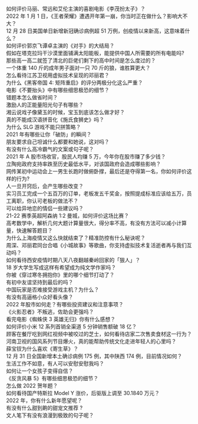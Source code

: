 如何评价马丽、常远和艾伦主演的喜剧电影《李茂扮太子》？  
2022 年 1 月 1 日，《王者荣耀》遭遇开年第一崩，你当时正在做什么？影响大不大？  
12 月 28 日美国单日新增新冠确诊病例超 51 万例，创疫情以来新高，这意味着什么？  
如何评价郭京飞谭卓主演的《对手》的大结局？  
假如在塔克拉玛干沙漠里面铺满太阳能板，能提供中国人所需要的所有电能吗?  
那些高一高二就签了清北的巨佬们剩下的高中时间是怎么度过的？  
一个体重 140 斤的成年男子面对一只 70 斤的狼，谁胜算更大？  
怎么看待江苏卫视用虚拟技术呈现的邓丽君？  
为什么《黑客帝国 4: 矩阵重启》的评分两极分化这么严重？  
电影《不要抬头》中有哪些细思极恐的细节？  
错题本怎么做省时间？  
激励人的正能量阳光句子有哪些？  
湘云说戏子像黛玉的时候，宝玉到底该怎么做才好？  
真的不能成汉语拼音化《施氏食狮史》吗？  
为什么 SLG 游戏不能只拼策略？  
2021 年有哪些让你「破防」的瞬间？  
朋友要求自己坦诚什么都要和她说，这对吗？  
有没有什么高冷霸气的文案或句子呢？  
2021 年 A 股市场收官，股民人均赚 5 万，今年你在股市赚了多少钱？  
立陶宛政府支持率跌至历史最低水平，对该国政府会造成哪些影响？  
网传某初中运动会上一男生长跑时做俯卧撑，最后还是夺得第一名，你如何评价这样的行为?  
人一旦开窍后，会产生哪些改变？  
实习员工完成一个五百万的订单，老板发五千奖金，按照提成标准应该给五万，员工离职，你认可老板的做法不？  
可以给异地恋的情侣一些建议吗？  
21-22 赛季英超阿森纳 1:2 曼城，如何评价这场比赛？  
高考数学中，解析几何大题计算量很大，得分率不高，有没有方法可以减小计算量，快速解答题目？  
为什么上海疫情又这么快就结束了？精准防控有什么秘诀呢？  
周深、邓丽君同台合唱《小城故事》等歌曲，你支持虚拟技术复活逝者再与我们互动吗？  
如何看待西安疫情时期八天八夜翻越秦岭回家的「狠人」？  
18 岁大学生写成这样有希望成为纯文学作家吗？  
你被《穿过寒冬拥抱你》里的哪个细节打动了？  
有初中友谊坚持到最后的吗？  
中国玩家是否难接受游戏主机？为什么？  
有没有高逼格小众好看头像？  
2022 年股市如何走？有哪些投资建议和注意事项？  
《火影忍者》不叛逃，佐助会更强吗？  
看完电影《蜘蛛侠 3 英雄无归》你有什么感想？  
如何评价小米 12 系列首销全渠道 5 分钟销售额破 18 亿？  
顾客在餐厅吃到网红视频中被咬过的芝士，如何看待店家二次售卖食材这一行为？  
河南卫视的国风系列节目爆火，真的能帮助传统文化走进年轻人的心里吗？  
薛宝钗为什么喜欢《寄生草》？  
12 月 31 日全国新增本土确诊病例 175 例，其中陕西  174 例，目前情况如何？  
生活工作不如意，有人可以安慰安慰我吗？  
如何让一个女孩子变得自信？  
《反贪风暴 5》有哪些细思极恐的细节？  
怎么做 2022 贺年题？  
如何看待国产特斯拉 Model Y 涨价，后驱版上调至 30.1840 万元？  
2022 年，你有什么新年愿望呢？  
有没有什么甜到齁的甜宠文推荐   ?  
文人笔下有没有浪漫到极致的句子呢？  
